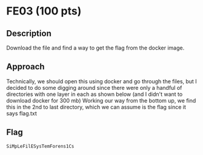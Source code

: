 # FE03 (100 pts)

## Description
Download the file and find a way to get the flag from the docker image.

## Approach
Technically, we should open this using docker and go through the files, but I decided to do some digging around since there were only a handful of directories with one layer in each as shown below (and I didn't want to download docker for 300 mb)
[](FE03Terminal.jpg)
Working our way from the bottom up, we find this in the 2nd to last directory, which we can assume is the flag since it says flag.txt

## Flag
`SiMpLeFilESysTemForens1Cs`
